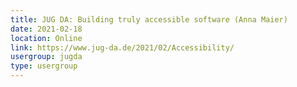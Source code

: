 ```yaml
---
title: JUG DA: Building truly accessible software (Anna Maier)
date: 2021-02-18
location: Online
link: https://www.jug-da.de/2021/02/Accessibility/
usergroup: jugda
type: usergroup
---
```

